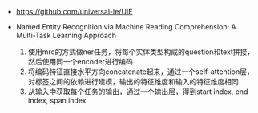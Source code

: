 

- https://github.com/universal-ie/UIE

- Named Entity Recognition via Machine Reading Comprehension: A Multi-Task Learning Approach
  1. 使用mrc的方式做ner任务，将每个实体类型构成的question和text拼接，然后使用同一个encoder进行编码
  2. 将编码特征直接水平方向concatenate起来，通过一个self-attention层，对标签之间的依赖进行建模，输出的特征维度和输入的特征维度相同
  3. 从输入中获取每个任务的输出，通过一个输出层，得到start index, end index, span index